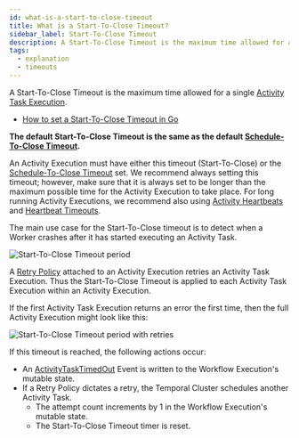 ```yaml
---
id: what-is-a-start-to-close-timeout
title: What is a Start-To-Close Timeout?
sidebar_label: Start-To-Close Timeout
description: A Start-To-Close Timeout is the maximum time allowed for a single Activity Task Execution.
tags:
  - explanation
  - timeouts
---
```


A Start-To-Close Timeout is the maximum time allowed for a single [Activity Task Execution](/concepts/what-is-an-activity-task-execution).

- [How to set a Start-To-Close Timeout in Go](/go/how-to-set-a-start-to-close-timeout-in-go)

**The default Start-To-Close Timeout is the same as the default [Schedule-To-Close Timeout](/concepts/what-is-a-schedule-to-close-timeout).**

An Activity Execution must have either this timeout (Start-To-Close) or the [Schedule-To-Close Timeout](/concepts/what-is-a-schedule-to-close-timeout) set.
We recommend always setting this timeout; however, make sure that it is always set to be longer than the maximum possible time for the Activity Execution to take place.
For long running Activity Executions, we recommend also using [Activity Heartbeats](/concepts/what-is-an-activity-heartbeat) and [Heartbeat Timeouts](/concepts/what-is-a-heartbeat-timeout).

The main use case for the Start-To-Close timeout is to detect when a Worker crashes after it has started executing an Activity Task.

![Start-To-Close Timeout period](/diagrams/start-to-close-timeout.svg)

A [Retry Policy](/concepts/what-is-a-retry-policy) attached to an Activity Execution retries an Activity Task Execution.
Thus the Start-To-Close Timeout is applied to each Activity Task Execution within an Activity Execution.

If the first Activity Task Execution returns an error the first time, then the full Activity Execution might look like this:

![Start-To-Close Timeout period with retries](/diagrams/start-to-close-timeout-with-retry.svg)

If this timeout is reached, the following actions occur:

- An [ActivityTaskTimedOut](/references/events/#activitytasktimedout) Event is written to the Workflow Execution's mutable state.
- If a Retry Policy dictates a retry, the Temporal Cluster schedules another Activity Task.
  - The attempt count increments by 1 in the Workflow Execution's mutable state.
  - The Start-To-Close Timeout timer is reset.
